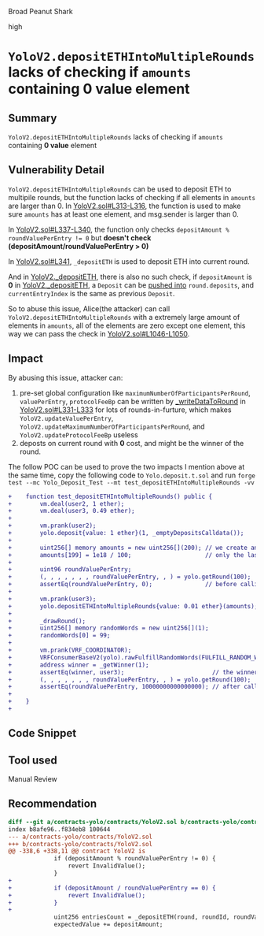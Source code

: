 Broad Peanut Shark

high

# `YoloV2.depositETHIntoMultipleRounds` lacks of checking if `amounts` containing **0 value** element

## Summary
`YoloV2.depositETHIntoMultipleRounds` lacks of checking if `amounts` containing **0 value** element

## Vulnerability Detail
`YoloV2.depositETHIntoMultipleRounds` can be used to deposit ETH to multipile rounds, but the function lacks of checking if all elements in `amounts` are larger than 0.
In [YoloV2.sol#L313-L316](https://github.com/sherlock-audit/2024-01-looksrare/blob/7d76b96a58a6aee38f23bb38b8a5daa3bdc03f7c/contracts-yolo/contracts/YoloV2.sol#L313-L316), the function is used to make sure `amounts` has at least one element, and msg.sender is larger than 0.

In [YoloV2.sol#L337-L340](https://github.com/sherlock-audit/2024-01-looksrare/blob/7d76b96a58a6aee38f23bb38b8a5daa3bdc03f7c/contracts-yolo/contracts/YoloV2.sol#L337-L340), the function only checks `depositAmount % roundValuePerEntry != 0` but **doesn't check (depositAmount/roundValuePerEntry > 0)**

In [YoloV2.sol#L341](https://github.com/sherlock-audit/2024-01-looksrare/blob/7d76b96a58a6aee38f23bb38b8a5daa3bdc03f7c/contracts-yolo/contracts/YoloV2.sol#L341), `_depositETH` is used to deposit ETH into current round.

And in [YoloV2._depositETH](https://github.com/sherlock-audit/2024-01-looksrare/blob/7d76b96a58a6aee38f23bb38b8a5daa3bdc03f7c/contracts-yolo/contracts/YoloV2.sol#L1416-L1455), there is also no such check, if `depositAmount` is **0** in [YoloV2._depositETH](https://github.com/sherlock-audit/2024-01-looksrare/blob/7d76b96a58a6aee38f23bb38b8a5daa3bdc03f7c/contracts-yolo/contracts/YoloV2.sol#L1416-L1455), a `Deposit` can be [pushed into](https://github.com/sherlock-audit/2024-01-looksrare/blob/7d76b96a58a6aee38f23bb38b8a5daa3bdc03f7c/contracts-yolo/contracts/YoloV2.sol#L1444-L1454) `round.deposits`, and `currentEntryIndex` is the same as previous `Deposit`.

So to abuse this issue, Alice(the attacker) can call `YoloV2.depositETHIntoMultipleRounds` with a extremely large amount of elements in `amounts`, all of the elements are zero except one element, this way we can pass the check in [YoloV2.sol#L1046-L1050](https://github.com/sherlock-audit/2024-01-looksrare/blob/7d76b96a58a6aee38f23bb38b8a5daa3bdc03f7c/contracts-yolo/contracts/YoloV2.sol#L1046-L1050).

## Impact
By abusing this issue, attacker can:
1. pre-set global configuration like `maximumNumberOfParticipantsPerRound`, `valuePerEntry`, `protocolFeeBp` can be written by [_writeDataToRound](https://github.com/sherlock-audit/2024-01-looksrare/blob/7d76b96a58a6aee38f23bb38b8a5daa3bdc03f7c/contracts-yolo/contracts/YoloV2.sol#L1340-L1367) in [YoloV2.sol#L331-L333](https://github.com/sherlock-audit/2024-01-looksrare/blob/7d76b96a58a6aee38f23bb38b8a5daa3bdc03f7c/contracts-yolo/contracts/YoloV2.sol#L331-L333) for lots of rounds-in-furture, which makes `YoloV2.updateValuePerEntry`, `YoloV2.updateMaximumNumberOfParticipantsPerRound`, and `YoloV2.updateProtocolFeeBp` useless
1. deposts on current round with **0** cost, and might be the winner of the round.

The follow POC can be used to prove the two impacts I mention above at the same time, copy the following code to `Yolo.deposit.t.sol`
and run `forge test --mc Yolo_Deposit_Test --mt test_depositETHIntoMultipleRounds -vv`

```diff
+    function test_depositETHIntoMultipleRounds() public {
+        vm.deal(user2, 1 ether);
+        vm.deal(user3, 0.49 ether);
+
+        vm.prank(user2);
+        yolo.deposit{value: 1 ether}(1, _emptyDepositsCalldata());
+
+        uint256[] memory amounts = new uint256[](200); // we create an array contains 200 elements
+        amounts[199] = 1e18 / 100;                     // only the last elements has value
+
+        uint96 roundValuePerEntry;
+        (, , , , , , , roundValuePerEntry, , ) = yolo.getRound(100);
+        assertEq(roundValuePerEntry, 0);               // before calling depositETHIntoMultipleRounds, roundValuePerEntry for round 100 should be zero
+
+        vm.prank(user3);
+        yolo.depositETHIntoMultipleRounds{value: 0.01 ether}(amounts);
+
+        _drawRound();
+        uint256[] memory randomWords = new uint256[](1);
+        randomWords[0] = 99;
+
+        vm.prank(VRF_COORDINATOR);
+        VRFConsumerBaseV2(yolo).rawFulfillRandomWords(FULFILL_RANDOM_WORDS_REQUEST_ID, randomWords);
+        address winner = _getWinner(1);
+        assertEq(winner, user3);                         // the winner is user3, but user3 doesn't pay for current round
+        (, , , , , , , roundValuePerEntry, , ) = yolo.getRound(100);
+        assertEq(roundValuePerEntry, 10000000000000000); // after calling depositETHIntoMultipleRounds, roundValuePerEntry for round 100 is overwritten by current valuePerEntry, and now is 10000000000000000
+
+    }
+

```
## Code Snippet

## Tool used

Manual Review

## Recommendation
```diff
diff --git a/contracts-yolo/contracts/YoloV2.sol b/contracts-yolo/contracts/YoloV2.sol
index b8afe96..f834eb8 100644
--- a/contracts-yolo/contracts/YoloV2.sol
+++ b/contracts-yolo/contracts/YoloV2.sol
@@ -338,6 +338,11 @@ contract YoloV2 is
             if (depositAmount % roundValuePerEntry != 0) {
                 revert InvalidValue();
             }
+
+            if (depositAmount / roundValuePerEntry == 0) {
+                revert InvalidValue();
+            }
+
             uint256 entriesCount = _depositETH(round, roundId, roundValuePerEntry, depositAmount);
             expectedValue += depositAmount;
```